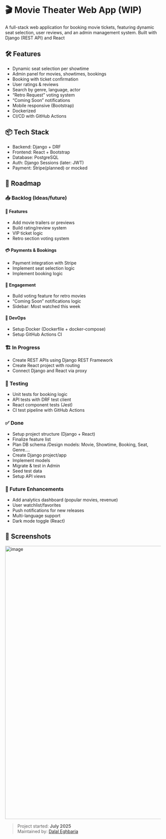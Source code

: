 # 🎬 Movie Theater Web App (WIP)

A full-stack web application for booking movie tickets, featuring dynamic seat selection, user reviews, and an admin management system. Built with Django (REST API) and React
## 🛠 Features
- Dynamic seat selection per showtime
- Admin panel for movies, showtimes, bookings
- Booking with ticket confirmation
- User ratings & reviews
- Search by genre, language, actor
- “Retro Request” voting system
- “Coming Soon” notifications
- Mobile responsive (Bootstrap)
- Dockerized
- CI/CD with GitHub Actions

## 📦 Tech Stack
- Backend: Django + DRF
- Frontend: React + Bootstrap
- Database: PostgreSQL
- Auth: Django Sessions (later: JWT)
- Payment: Stripe(planned) or mocked

## 🚧 Roadmap 
### 📥 Backlog (Ideas/future)
#### 🧩 Features
- Add movie trailers or previews
- Build rating/review system
- VIP ticket logic
- Retro section voting system

#### 💳 Payments & Bookings
- Payment integration with Stripe
- Implement seat selection logic
- Implement booking logic

#### 📢 Engagement
- Build voting feature for retro movies
- “Coming Soon” notifications logic
- Sidebar: Most watched this week

#### 🧰 DevOps
- Setup Docker (Dockerfile + docker-compose)
- Setup GitHub Actions CI




### 🏗️ In Progress 
- Create REST APIs using Django REST Framework
- Create React project with routing
- Connect Django and React via proxy
  
### 🧪 Testing
- Unit tests for booking logic
- API tests with DRF test client
- React component tests (Jest)
- CI test pipeline with GitHub Actions
### ✅ Done
- Setup project structure (Django + React)
- Finalize feature list
- Plan DB schema /Design models: Movie, Showtime, Booking, Seat, Genre....
- Create Django project/app
- Implement models 
- Migrate & test in Admin
- Seed test data
- Setup API views



### 🧠 Future Enhancements
- Add analytics dashboard (popular movies, revenue)
- User watchlist/favorites
- Push notifications for new releases
- Multi-language support
- Dark mode toggle (React)

## 📸 Screenshots
<img width="1915" height="880" alt="image" src="https://github.com/user-attachments/assets/ac7a196e-adee-40c7-b621-d439a309f3b2" />


> Project started: **July 2025**  
> Maintained by: [Dalal Eghbaria](https://github.com/dalalEg)

